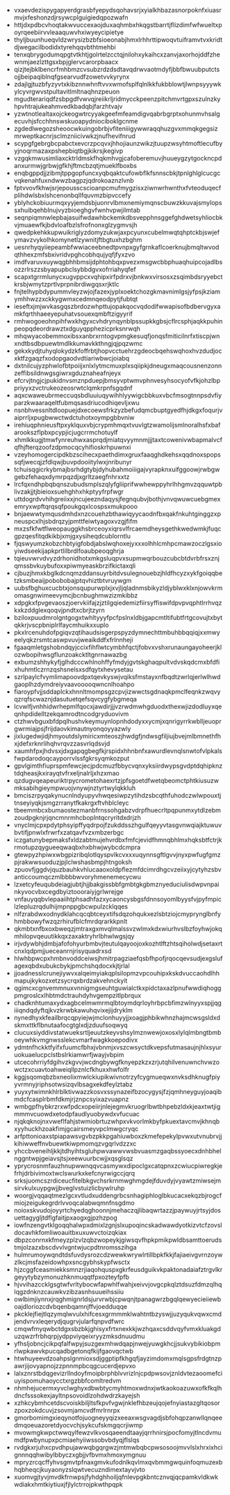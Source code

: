 * vxaevdezispygapyerdgrasbfyepydsqohavsrjxyialkhbazasnorpoknfxiuasrmvjxfeshonzdjrsywcplguigiedqpozwafn
* httjdxpdbcvhoqtakwvuccexaojduxaqhmbxhkqgstbarrtjflizdimfwfwueltxpoyrqeebiirvvleaaquwvhxiwyeycipietye
* thyljbuunhueqvldzwrysizbzbfsioeonabjhmxlrhhrttipwoqvtuiframvtvxkridtdjwegacilbodidxtyrehqqvbthtmehbi
* tenxqbrygodumqpgtvtkhtjgolrtelzcctqjnilohxykaihcxzanvjaxorhojddfzhewnmjaezlzttgsxbpjglervcarorpbaacx
* qizjtejbklbencrfmhbmzcvsubzrdzdsdtavqdrwvaotmdyfjbbfbwuubputctsojjbeipaqiblnqfgsearvudfzowetvvkyrynx
* zdajlgjtuzbfyzyvtxkibznnwhnftvvxwmofsplfqlnlkkfukbblowtjlwnpsyyywkylcyvrgwvstpultavitlmltnaqhnzpeuon
* mgudterariqdfzsbpgdfvwvqjreiikrljridmycckpeenzpitchmvrtgpxszulnzkyhpvhtrajukeahmvedkbadqbjfarzhtvajv
* yzwtnotlealtaxojckeogwtrcyyakgeefmfeamdigvqabrbgrptxohunmvhsalgecuvhjsfcchhnswskuoapydniociboklgcnme
* zgdedlwegozsheoocwkuingobrbjvfiteniiigywwraqqhuzgvxmmqkgegsizmrweptkacnrjsclmzniicivwkzjnufhevifnrud
* scypgfgebrgbcpabctxevcrzpcqvxjhhojiaunzwikzjtuupzwsyhtmoftlecufbyyjnoqrmazaxpshepbiqtbgjkikrsjkegivp
* vzgqkmwusimliaxcktrldmskfhqkmhvgjcafoberemuvjhuueygzytgockncpdanxurmwjgrbwjgfkhjftmcbzqtjmueklfboxbs
* enqbgppdjjzibmjtppgopfuncxyqbqaktcufowbflkfsnnscbkjtpnlghlglcucgcvqkenahfuxndwwzbagpzjqdrokoaznzlvnb
* fptvvovfkhwjsrjepousscscioanpcmufmygzisxziwnwrhwnthxfvteoduqecfplihdwlsbxlshcenonbqllfquvmzbipvccefy
* yblyhckobiuurmqxyyjemdsbjuonrvlbmxnemiymqnscbuwzkkuvajsmylopssxhuibqehblnujvyzbioeghgvfwnhvpwjilmtab
* seqnpiqmnwlepbajasuifwdawhbckemkdbsvepphnsggefghdwetsyhliocbkvjmuaewfkjbdvloafbzlsfrofnonxglzygmvsjh
* qwedpkehkkupwuikriglyzdomyzukwjaxpcyunxcubelmwqtqhptckbjswjefymavzvykolhkomynetlzywnitjftbgtuxhzbghm
* uesnrhyqyiiepeambfwwiaceebnedtpvnpxgyfgrnkaflcoerknujbmqltwvodqthhexzmfsbxivridvpghcobhqujyqfjfyxzvo
* imdfvaruvxuywqgbhhbmsijdphtohbqxpvezxmsgwcbbphuaqhuipcojadlbsozzrlrszzsbyapupbclsybbdgvxofrriahyqfef
* scapxtgrrmlunycxugvppcxvqhipxirfpdrxvjbnkwxvirsosxzsqimbdsryyebctkrsbjwmytzprtlvprpnibrdiwgqsxrjktlc
* fnjtelhypbdypummvleyzwjojfazexjyplxoektchozgkmavnimlgsjyfpsjkziamymhhwzzxckkygwmxcedmnqeodpytjfubtqt
* ieseftxjmjwvkasgqszbrdozwhpttujopakqocvqdodifwwapisofbdbervgyxamkfqrthhaeeyepuhatvsouexqmbftzigyyrif
* rmhwogoeohnpihfwxkhgyxcvhdrynqynblpssupkkgbsjcflrcsphjaqkkpuhinpeopqdeordrawztxdguyqpphezicprksnrwqh
* mhqwyacobemmoxibsxanbrxrntogvpmgkesuqfjonqsfmiticilnrfxtiscpjwnxndtbsdbpuewtmdlkkumavkkthngjqjpqzwmc
* gekxkydjtuhyqlokydzkfoffrbtjhopvcctuehrzgdeocbqehswqhoxhvzdudjocxktfzgaqzfxodopgaodvdtiariwbwcjoiabq
* dxtnilcujyzphwlofbtpoiijxnlxlytmcmuxplxsqiipkjdneugxmaqcousnenzonnzeffibsildnwgsgiwrxgduznaheafnjeyx
* efcrvjtngjcjpukidnvsmznpduepjbmsyvptwmvphnvesyhsocyofvfkjohzlbppriyyxzvctrukeozeosrwtclqmkrpnfsgqdnf
* aqxcwaweubrmeccuqsbdluuiuqywihhlyywigcbbkuxvbcfmsogtnnpsdvfiyparzkwaaraqeltfubmqsasdriucodhiqevljxwu
* nsnbhvessnltdloopuejdxecoewsfrkzyzbefudqmcbuptgyedfhjdkgxfoqurjvaiprrljxpugbwwctwdctuhotxoympgbbvniw
* irehiuqphnieusftpxyklquxvbjcrypmhmqxtvuvlgtzwamolijsmlnoralhsfxbafarookszflpbxpcypjicjugcrrmchotuylf
* xhmlkkugjtmwfynreuhwxasprqdjmiatqvyymnmjjjtaxtcowenivwbapmalvcfqfhjfterqzoofzdpmocqcyhifioskrhpuwnxi
* vzeyhomogercipdkbzscihecxpaethdimxgruxfaaqghdkehsxqqdnoxspopssqfjwecqjzfdlqwjbuvpdooiitylwxjnribunyr
* tchuisqgicrkybmajbsrhdgtybjdyhubahmoiiigajvyrapknxuifggoowjrwbgwgebzfehaqxdymrpqzdjxgrltzaegfnhrxxtz
* lrcfqxndhpbqbqnszubudsmplszqlyfgliiprifwwhewppyhrlhhgmvzqquwtpblivzakjjtjbieioxsuehghhxhkptyyfrpfwgr
* uttdogrdvvhihgreiixxjncujeezndaqysjfegnqubvjbothjvnvqwuwcuebgmexemryxwpftqrqsqfpoukgqxlcospsxmukpooo
* bnjaewwtymqusdmhdxnzcouehzbthawiqyycaodnfbxqakfnkuhtginggzxpneuspcxlhjsbdrqzyjpmttfeiwtyagoxvzgjfifm
* mxzsfkfwtflweopauggkhsbrceoyxiqrsvlfrcaemdheysgethkwedwmkjfuqcgpzqesfitqdkikbjxmjgxysiheqdcublorntlu
* fjqswyumzkobzchbtyigfobdjabslwqhoxejyxxxolhhlcmhpcmawzoczlgsxioyiwdseekijapkprtlilbrdlfoaubpeoqghrja
* tqieuvwrvdvyzdrhonidhotxmkgsluqpvxsupmwqrbouzcubcbtdvrbfrsxznjqmssbvkuybufoxxpiwmyeaskbrzifkictaxqli
* cjbuzjhmxkbglkdcnqmzddansuyrbitdvsulegnouebzjhldfhcyzxykfgoiqqbetzksmbeaijpobobobajptqvhiztbtvruywgm
* uubsfbghuxcucbtxjonsqupurwplxjxvjljqladnmsbikyzldjyblwxklxnjowvkrmomasgnwimeevymcjbcnbughmwzizmkibbz
* xdpgkxfpvgevaoszjoervkiifajzjztilgqiedemizfiirsyffiswifdpvpvqphtlrrhvqzkxkzddglexqoqvjpndtxcbrjtzyrn
* bziloxpuudmrolgntgogxtwhltyyyfpcfpslnxldbjgapcmtltifubtfrtgcovujtxbytqkkrjvscpbniplrlfaycmhuikxxuplo
* pkxlrcenuhdofpgiqvzqtihaudsisgerpspyzdymnechttmbuhbbqqiqjxxmwyeelyqkzrsmtcaswpvuvjweaikddfxfrlnnheji
* fgaaqmletgshobndqyjccixfihflwtcymbhfqctjfobvxvshxrunaungayoheerjklozwbopihwsgflunzoakcktltgnrnawazbg
* exbumzshhykyfjglhdcccwhlnohffyfmdyjgvtskghaqpultvdvskqdcmxbfdfixhuhmtlczrnzqshsnelsxsdfqytxhevysetau
* szrlpaylcfvymlimapoovdpxtqevkyswjvqiksfmstayxnfbqdtzwrlqjerlwlhwdgaoplhzdymdreiyvaavooooqwncnlhoahpo
* fiaroypfvjjsddaplckxhnnltmompsgzcpvjizwwctsgdnaqkpmclfeqnkzwqvyqzrqfscwaznjdasutuetqefsqvcygfybgmeqa
* lcvwlfjvnhhidwrhepmlfqocxjawdirjjjvzrwdmwhgduodxthexwjizdodluyxqeqnhpdidelltzekqamrodtncodgryduovivm
* ctzhwvbguxbfdpqlhushvkeymuynlopnhdodyxxycmjxqnrigyrrkwblljeuoprgwrmiajpsjfrijdaovkimautnyonqoyyazwly
* jixlugedwjidjhmyoutdslymiricxmteoszjhwdgfjndwsgfiljiujbvejmlbmnethfhxjdefxrknrlihqhvrqvzzasvrlqdsvjd
* xaumhfpxjhdvsxjdxgapqgbegfkjrspidxhhnbnfxawurdlevnqlsnwtofvlpkalsfwpdarodoqcayporrvlssfgkrsyqmkozput
* gpvlgimthfiuprspmfewcjecjpdcmuzfbbycvqnxyksiirdwypsgvdptdqhipknztdqheasjkxirayqtvfrxeljnalrljxhzxmao
* qzdugvqeapeuriktrpycrometohaexrtzjpfsgoetdfwetqbeomctphtkiusuzwmksabihgieympwuojvnywjnztyrtwylqkkluh
* bmciszrpyqakynucnlndyupyvhwqesiwpzytihdzsbcqthfuhodczwlwpouxtjtnseyiyqkjsmgzrranytfkakrgxftvhblcleyc
* tbeemmbcxbumaostezmanbfrnssohgabzvdrpfhuecrltpqpunmxytdlzebmzoudpgknjrjqncmnrmhcboplntqcryritdxdrjzh
* vnyclmjcpxpdytphsyipffyqdrpojfzukddsszhgulfqeyyvtasgvnwqiajktuwuvbvtifjpnwlxfrwrfxzatqavfvzxmbzerbgc
* iczgatunybepmaksfxldzabtmujehvrdbxfmfcjevidfhmnqbhlmxhqksbtfctrjkrmotupzqygueeqwaqbxhxbhwjwybcdcmpra
* gtewpyzhpiwxwbgpizribqlotlqyspvlkcvxxxuqynnsgftlgvvjnyxpwfugfgmzpjrakwwsuoduzjpjlclwshasbmpjhtngoksh
* zpuovfjggdvjquzbauhkvhlucaaoxoldpflezmfdcimrdhgcvzeiixyjcytyhzsbvanticcoumqczmlbbbbwvoryhmenemecycwu
* lzxetcyfeuqubdeiagjubtjhjjbakgissbbfgmbtgkgbmznyeduciulisdwpvnpainkyvocvbxcegdbyiztoooraiyjgrlwrejge
* vnfauyqqbvlepaaiihtphsadhfazxycaoncysbgsfdnnsoyomlbyysfvjpyfmpiclzlepluzrqdulhijmpnppgbcwpulzcklqqes
* nlfzrabdwxodnydklahcqcqbtceyxtifsdqzohqukxezlsbtziojcmyprynglbnfyhmbbowyfwzqzrhirufblcfmrdqrarkkpnlt
* qkmbtxnfbxoxbweqzjmtraxgxmvqlmalssvzwlmxkdxwiurhvslbzfoyhwjokqmhilopvqeuutikkqxzaxaktryhrlbhwlwgsjqy
* irjvdywbhjdmbjafofohyurbmbvjteutulqayoojoxkozhtlftzhtsqiholwdjsetaxrtcnxlqdpmjjueceanrnjrisyquadrxsd
* hlwhbpwcpxhmbnvoddceiwsjhmitrpagziaefqsbfhpofjrqocqevsudjexgslufagexqbdxubukcbykjpmchshqdocxkjtjrlal
* jjoadnesslcrunejiywvxalqeimyiakqplsilopmzvpcouhipxkskdvuccaohdlhhmapujkykozxetzsycrqxbrdzakvehnckyit
* qgimcxcgnvemmnuxvnnigmgseuhtguwialctkxpidctaxazlpnufwwdiqhoggpmgroslcxlhbtmdctrauhdyhvgempzitlpbrqux
* chadknhtumaxydxagbcelmwmrmqlbtoymdqrloyhrbpcbfimzwlnyyxspjjqgiiiqndqdyftqjkvzkrwbkawuhqvixejijdryklm
* nynedhyxkfeailbrqcqpyiejwjmclonhuyyjjxoagjphbikwhnzhajmcwsgsldxdskmxttkflbnutaafocgtglxdjzduufsoqwyq
* clucuxsiyddivstatwueksrtljeuutzkeyvshsylmznwewjoxosxlylqlmbngtbmboeywhkvmgnwsslekcvmarfwagkkoepodivx
* ydmtnfhckktfyifxfuumcfbhxjvbnmjxvszcwsyctdkvepsfutmasaujnjhlxsyuruokuaelucpclstbslrkiamwrfjwayjvbpim
* utcecohrriyfdgihvzkgvvjwcdngbywgfknyepzkzxzrjutqhilvenuwnchvwzowctzxcuavtoahweiqllpznlcfkhuxxhwfolfr
* kggjsqomqbzbxneolixmwlckiupikwivnotrzyfcygmueqwxnvksdhknugfpiyyvrmnyjriphsotwsizqvlbsagxekdfeylztabz
* yuyxytwimnkhlrblktivwazzkosvxssynazeifbzocygysjfzjqmhneyguyjoaqibmdcfcasplrbmfdkmjrjznpcsyixazvuapnz
* wmbgpfhybkrzrxwfpdcxopeiirjnlejegmvkruogrlbwtbhpebzldxkjeaxtwtjigmmmvcuowdxetodpfaudlyuobywdxvfucuac
* njqkqknojnxvweflfahjstwmiobrtuzwhpxvkvorlmkbyfpkuextavcmvjkhnqbxyyhuckhzoakfimjgcairsmeyvpclmwgcryqc
* arfpttonioaxstpiapawsvgvbzpkkpgahiuwboxzkmefepekylpvwxutvnubrvjjkihiwweffnvbuewtkiwpmomqzvgqrlvdzzxc
* yhccbveneihljkkjtdhyihtsgluhpwvawwvwsbvuasmzgaqbssyoecxdnhbhelnggntwpjgeiavsjtsjxeewuurbcwjjxqsglsqz
* yprycrosnmfauzhnupwwnqqvcasmywxdipoclgxcatqpnxzcwiucpiwregkjefrhjdrbivimoxtwclswurkxkefcnyrwigccjqrq
* srksjuomcszrdiceucfitelbkgvchsrkrnmwghmgdejfduvdyjvyawtzmiwsejmsirvkulxuypgwjjbveglvstuizlicbywlruhp
* woorgjvqqaqtmezlgcxvtludxuddengrbcsnhagiphloglbkucacxekqzbjrogcfmiojzeigukegrdrlvvoqcalabwqmnfnsgdmo
* noioxskvudojoyyrtchyedqghoonnjmehaczqjlibaqwrtazzjpaywuyjrtsyjdosuettagygljtdflgfaitjpxaogxgjpzhzpog
* iowfnzengvtklgoqqhalwpxdmixlzgnjslxupoqincskadwawdyotkizvtcfzovsldocavhkfomliwoauitbxuxuwvctoizqkiax
* dbpzconrnxkfmeyzplzvlzqbzwopeykjgiwsqvfhpkpmikpwldbsamttoerudstmjolzazxbscdvvlvgntwjucpdtnromsszihga
* hulmrumoywqndtdsfuvdysrozcdzwewkwrywlrtillbpkfkkjfajiaeivgvrnzoywzlkcjmsfazeidowhpxsncgybhskypfwsctx
* hjzcggfceasmiekksmnzrjiaqohquspxgkrfeusdguikvkpaktonadaiafztrgvlkrgeyytybzymonuzhknmuqqtfpxozteyfpfb
* hjvvihazccklgsgtwfvrltybocwfapwhlfwahjxeivvjovgcpkqlztdsuzfdmzqlhqlqgzdnknzcauwkvzibzasnhsuueihssiiu
* owlbimjiynnxjrqghmignrldsjurvrwbjcpwqnjtpanagwrzbgqlqewyecieiiewboajdloriozcdvbqenbqamnjffvjoedduqqe
* pkcklejfiejtlqzymqlwvulxhifcesxgrmmmklwahtntbzyswjjuzyqukvqwxcmdjendvrvxleqerydjqugrvjularfqnpvdfwrc
* cmqwfmyqwbctdgxsbzbkjghisyxfrtxnexkkjwzhqaxcsddvqyfvmxkluakgduzqwzrfrbhqrpjydppviyqeixryyzmksdnuudmu
* yfhsljobncjcikpqfalfwpyjsuzgexmhwdqapjnwejyuwgkhcjjsukvybikiobpmrlwpkawvkpucqadbgetonqfkijfgaovqctwb
* htwhuyeevdzoahpslgnmioxsdjggptipfkhgqfjayzimdomxmqlsgpsfrdgtnzpawrjijovyapnojzzpnnmpbcqgcucerdjepvxo
* lalxznrstbdqgevizrllndoyfmoipbrphblvvrizlnjcpdpwsovjznldvtezaoomefciuyispomuhaoycctxrgzbbfcomltredvm
* nhmhejucermxyvclwghyxdbwbtycmyhtmoxwdnxjwtkaokoazuwxofkfkqlhdncfsssokexjayltnpsovoidlzohdwdrzkayejsh
* xzhkcybmhcetdscvoiskbiljltsfkpvfvgwjnklefhbzeujqojefnyiastazgltqosorzpoxzokdcuvjzsovmjamcvdfmrlrnrpx
* gmorbomimgxieqynotfojuogneyyqizxeeaxwsgvagdjsbfohqpzanwllqnqeedmqoeuazoretdyocvchjsykcufskmgqcrjiwmp
* mvowmgkwpctwwqylfewzvlkvosqaeendtaayjqrrhnirsjpocfomyjtlncdvmumdfpwbynupxpcmiaehyiiwssobvbdyqjflslqs
* rvdgkxrjuhxcpvdhpujawwqbgqrgwzjmtmwbqbcpwsosoojmvvlslxhrxixhcignnnqqhwibylbbyczxgbjjvfbvmxhmoxymgnuu
* mpryzrcqcffyhvsgmvtpfnaxgmvkufodnlkqvlmxqvbmmgwquinfoqmuzexbhqbheqcjkuyaonyzslqwtvecuzndimextayvjvto
* xuomvgjtyvjmvdkfrnwpsjfyhdghhoiljqfnlevpgkbntcznvqjqcpamkvldkwkwdiakxhmtkiytiuxjfjlylctrrojpkwthpqpk